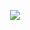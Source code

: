 <p align="center">
  <img src="https://readme-typing-svg.demolab.com/?lines=Hi!+I'm+Sohaib+Baig;I+develop+cross-platform+apps!!;Check+out+my+projects+below!;&font=Fira%20Code&center=true&width=380&height=50&duration=4000&pause=1000">
</p>
<!--
**sohaibbg/sohaibbg** is a ✨ _special_ ✨ repository because its `README.md` (this file) appears on your GitHub profile.

Here are some ideas to get you started:

- 🔭 I’m currently working on ...
- 🌱 I’m currently learning ...
- 👯 I’m looking to collaborate on ...
- 🤔 I’m looking for help with ...
- 💬 Ask me about ...
- 📫 How to reach me: ...
- 😄 Pronouns: ...
- ⚡ Fun fact: ...
-->
